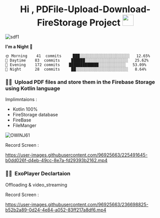 
<h1 align="center">Hi , PDFile-Upload-Download-FireStorage Project  <img src="https://media.giphy.com/media/hvRJCLFzcasrR4ia7z/giphy.gif" width="35"></h1>

![sdf1](https://user-images.githubusercontent.com/96925663/235403287-37ef651e-f884-44a2-bcd8-d58619e1d00d.png)

 <!--START_SECTION:waka-->
**I'm a Night 🦉** 

```text
🌞 Morning    41  commits     ███░░░░░░░░░░░░░░░░░░░░░░   12.65% 
🌆 Daytime    83  commits     ██████░░░░░░░░░░░░░░░░░░░   25.62% 
🌃 Evening    172 commits    █████████████░░░░░░░░░░░░   53.09% 
🌙 Night      28  commits     ██░░░░░░░░░░░░░░░░░░░░░░░   8.64%

```

### 🤝🏻 &nbsp;Upload PDF files and store them in the Firebase Storage using Kotlin language

Implimntaions :

- Kotlin 100%
- FireStorage database
- FireBase
- FileManger


![OWINJ61](https://user-images.githubusercontent.com/96925663/226141208-29324daa-463b-438b-80e5-f39b8c23e716.png)

Record Screen :

https://user-images.githubusercontent.com/96925663/225491645-b0dd026f-d4eb-49cc-8e7a-fd29393b2162.mp4

### 🤝🏻 &nbsp;ExoPlayer Declartaion
Offloading & video_streaming


Record Screen :


https://user-images.githubusercontent.com/96925663/236698825-b52b2a89-0d24-4e84-a052-83ff217a8df6.mp4





